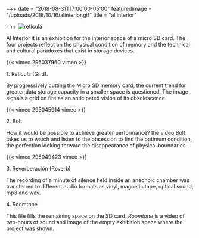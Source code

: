 +++
date = "2018-08-31T17:00:00-05:00"
featuredimage = "/uploads/2018/10/16/alinterior.gif"
title = "al interior"

+++
<img class="full" src="/uploads/2018/10/14/tarjeta.jpg" alt="reticula">

Al Interior it is an exhibition for the interior space of a micro SD card. The four projects reflect on the physical condition of memory and the technical and cultural paradoxes that exist in storage devices.

{{< vimeo 295037960 vimeo >}}

1\. Retícula (Grid).

By progressively cutting the Micro SD memory card, the current trend for greater data storage capacity in a smaller space is questioned. The image signals a grid on fire as an anticipated vision of its obsolescence.

{{< vimeo 295045914 vimeo >}}

2\. Bolt

How it would be possible to achieve greater performance? the video Bolt takes us to watch and listen to the obsession to find the optimum condition, the perfection looking forward the disappearance of physical boundaries.

{{< vimeo 295049423 vimeo >}}

3\. Reverberación (Reverb)

The recording of a minute of silence held inside an anechoic chamber was transferred to different audio formats as vinyl, magnetic tape, optical sound, mp3 and wav.

4\. Roomtone

This file fills the remaining space on the SD card. _Roomtone_ is a video of two-hours of sound and image of the empty exhibition space where the project was shown.